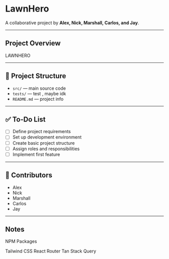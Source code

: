 # LawnHero

A collaborative project by **Alex, Nick, Marshall, Carlos, and Jay**.

---

## Project Overview

LAWNHERO

---

## 📂 Project Structure

- `src/` — main source code
- `tests/` — test , maybe idk
- `README.md` — project info

---

## ✅ To-Do List

- [ ] Define project requirements
- [ ] Set up development environment
- [ ] Create basic project structure
- [ ] Assign roles and responsibilities
- [ ] Implement first feature

---

## 👥 Contributors

- Alex
- Nick
- Marshall
- Carlos
- Jay

---

## Notes

NPM Packages

Tailwind CSS
React Router
Tan Stack Query
